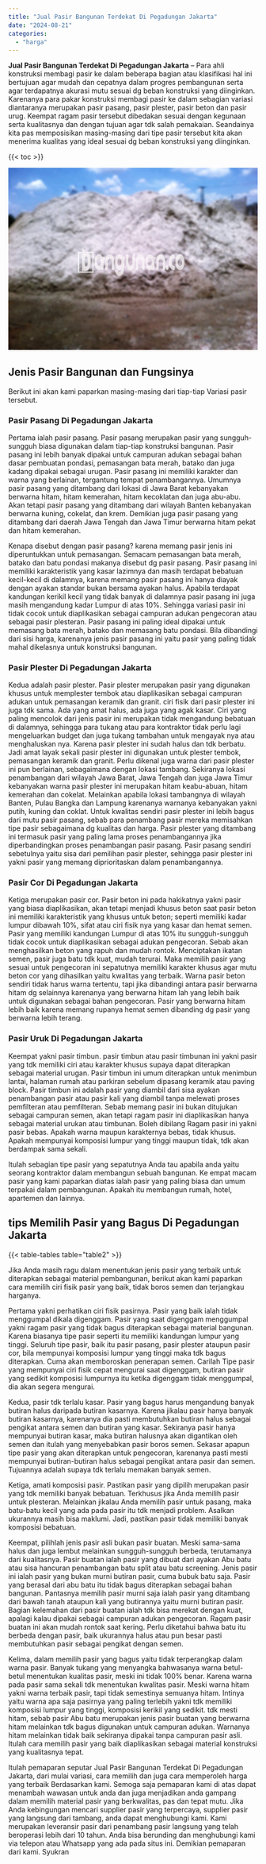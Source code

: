 ```yaml
---
title: "Jual Pasir Bangunan Terdekat Di Pegadungan Jakarta"
date: "2024-08-21"
categories: 
  - "harga"
---
```


**Jual Pasir Bangunan Terdekat Di Pegadungan Jakarta** – Para ahli konstruksi membagi pasir ke dalam beberapa bagian atau klasifikasi hal ini bertujuan agar mudah dan cepatnya dalam progres pembangunan serta agar terdapatnya akurasi mutu sesuai dg beban konstruksi yang diinginkan. Karenanya para pakar konstruksi membagi pasir ke dalam sebagian variasi diantaranya merupakan pasir pasang, pasir plester, pasir beton dan pasir urug. Keempat ragam pasir tersebut dibedakan sesuai dengan kegunaan serta kualitasnya dan dengan tujuan agar tdk salah pemakaian. Seandainya kita pas memposisikan masing-masing dari tipe pasir tersebut kita akan menerima kualitas yang ideal sesuai dg beban konstruksi yang diinginkan.

{{< toc >}}

![Jual Pasir Bangunan Terdekat Di Pegadungan Jakarta](/images/jual-pasir-bangunan-13.png)

## Jenis Pasir Bangunan dan Fungsinya

Berikut ini akan kami paparkan masing-masing dari tiap-tiap Variasi pasir tersebut.

### Pasir Pasang Di Pegadungan Jakarta

Pertama ialah pasir pasang. Pasir pasang merupakan pasir yang sungguh-sungguh biasa digunakan dalam tiap-tiap konstruksi bangunan. Pasir pasang ini lebih banyak dipakai untuk campuran adukan sebagai bahan dasar pembuatan pondasi, pemasangan bata merah, batako dan juga kadang dipakai sebagai urugan. Pasir pasang ini memiliki karakter dan warna yang berlainan, tergantung tempat penambangannya. Umumnya pasir pasang yang ditambang dari lokasi di Jawa Barat kebanyakan berwarna hitam, hitam kemerahan, hitam kecoklatan dan juga abu-abu. Akan tetapi pasir pasang yang ditambang dari wilayah Banten kebanyakan berwarna kuning, cokelat, dan krem. Demikian juga pasir pasang yang ditambang dari daerah Jawa Tengah dan Jawa Timur berwarna hitam pekat dan hitam kemerahan.

Kenapa disebut dengan pasir pasang? karena memang pasir jenis ini diperuntukkan untuk pemasangan. Semacam pemasangan bata merah, batako dan batu pondasi makanya disebut dg pasir pasang. Pasir pasang ini memiliki karakteristik yang kasar lazimnya dan masih terdapat bebatuan kecil-kecil di dalamnya, karena memang pasir pasang ini hanya diayak dengan ayakan standar bukan bersama ayakan halus. Apabila terdapat kandungan kerikil kecil yang tidak banyak di dalamnya pasir pasang ini juga masih mengandung kadar Lumpur di atas 10%. Sehingga variasi pasir ini tidak cocok untuk diaplikasikan sebagai campuran adukan pengecoran atau sebagai pasir plesteran. Pasir pasang ini paling ideal dipakai untuk memasang bata merah, batako dan memasang batu pondasi. Bila dibandingi dari sisi harga, karenanya jenis pasir pasang ini yaitu pasir yang paling tidak mahal dikelasnya untuk konstruksi bangunan.

### Pasir Plester Di Pegadungan Jakarta

Kedua adalah pasir plester. Pasir plester merupakan pasir yang digunakan khusus untuk memplester tembok atau diaplikasikan sebagai campuran adukan untuk pemasangan keramik dan granit. ciri fisik dari pasir plester ini juga tdk sama. Ada yang amat halus, ada juga yang agak kasar. Ciri yang paling mencolok dari jenis pasir ini merupakan tidak mengandung bebatuan di dalamnya, sehingga para tukang atau para kontraktor tidak perlu lagi mengeluarkan budget dan juga tukang tambahan untuk mengayak nya atau menghaluskan nya. Karena pasir plester ini sudah halus dan tdk berbatu. Jadi amat layak sekali pasir plester ini digunakan untuk plester tembok, pemasangan keramik dan granit. Perlu dikenal juga warna dari pasir plester ini pun berlainan, sebagaimana dengan lokasi tambang. Sekiranya lokasi penambangan dari wilayah Jawa Barat, Jawa Tengah dan juga Jawa Timur kebanyakan warna pasir plester ini merupakan hitam keabu-abuan, hitam kemerahan dan cokelat. Melainkan apabila lokasi tambangnya di wilayah Banten, Pulau Bangka dan Lampung karenanya warnanya kebanyakan yakni putih, kuning dan coklat. Untuk kwalitas sendiri pasir plester ini lebih bagus dari mutu pasir pasang, sebab para penambang pasir mereka memisahkan tipe pasir sebagaimana dg kualitas dan harga. Pasir plester yang ditambang ini termasuk pasir yang paling lama proses penambangannya jika diperbandingkan proses penambangan pasir pasang. Pasir pasang sendiri sebetulnya yaitu sisa dari pemilihan pasir plester, sehingga pasir plester ini yakni pasir yang memang diprioritaskan dalam penambangannya.

### Pasir Cor Di Pegadungan Jakarta

Ketiga merupakan pasir cor. Pasir beton ini pada hakikatnya yakni pasir yang biasa diaplikasikan, akan tetapi menjadi khusus beton saat pasir beton ini memiliki karakteristik yang khusus untuk beton; seperti memiliki kadar lumpur dibawah 10%, sifat atau ciri fisik nya yang kasar dan hemat semen. Pasir yang memiliki kandungan Lumpur di atas 10% itu sungguh-sungguh tidak cocok untuk diaplikasikan sebagai adukan pengecoran. Sebab akan menghasilkan beton yang rapuh dan mudah rontok. Menciptakan ikatan semen, pasir juga batu tdk kuat, mudah terurai. Maka memilih pasir yang sesuai untuk pengecoran ini sepatutnya memiliki karakter khusus agar mutu beton cor yang dihasilkan yaitu kwalitas yang terbaik. Warna pasir beton sendiri tidak harus warna tertentu, tapi jika dibandingi antara pasir berwarna hitam dg selainnya karenanya yang berwarna hitam lah yang lebih baik untuk digunakan sebagai bahan pengecoran. Pasir yang berwarna hitam lebih baik karena memang rupanya hemat semen dibanding dg pasir yang berwarna lebih terang.

### Pasir Uruk Di Pegadungan Jakarta

Keempat yakni pasir timbun. pasir timbun atau pasir timbunan ini yakni pasir yang tdk memiliki ciri atau karakter khusus supaya dapat diterapkan sebagai material urugan. Pasir timbun ini umum diterapkan untuk menimbun lantai, halaman rumah atau parkiran sebelum dipasang keramik atau paving block. Pasir timbun ini adalah pasir yang diambil dari sisa ayakan penambangan pasir atau pasir kali yang diambil tanpa melewati proses pemfilteran atau pemfilteran. Sebab memang pasir ini bukan ditujukan sebagai campuran semen, akan tetapi ragam pasir ini diaplikasikan hanya sebagai material urukan atau timbunan. Boleh dibilang Ragam pasir ini yakni pasir bebas. Apakah warna maupun karakternya bebas, tidak khusus. Apakah mempunyai komposisi lumpur yang tinggi maupun tidak, tdk akan berdampak sama sekali.

Itulah sebagian tipe pasir yang sepatutnya Anda tau apabila anda yaitu seorang kontraktor dalam membangun sebuah bangunan. Ke empat macam pasir yang kami paparkan diatas ialah pasir yang paling biasa dan umum terpakai dalam pembangunan. Apakah itu membangun rumah, hotel, apartemen dan lainnya.

## tips Memilih Pasir yang Bagus Di Pegadungan Jakarta

{{< table-tables table="table2" >}}

Jika Anda masih ragu dalam menentukan jenis pasir yang terbaik untuk diterapkan sebagai material pembangunan, berikut akan kami paparkan cara memilih ciri fisik pasir yang baik, tidak boros semen dan terjangkau harganya.

Pertama yakni perhatikan ciri fisik pasirnya. Pasir yang baik ialah tidak menggumpal dikala digenggam. Pasir yang saat digenggam menggumpal yakni ragam pasir yang tidak bagus diterapkan sebagai material bangunan. Karena biasanya tipe pasir seperti itu memiliki kandungan lumpur yang tinggi. Seluruh tipe pasir, baik itu pasir pasang, pasir plester ataupun pasir cor, bila mempunyai komposisi lumpur yang tinggi maka tdk bagus diterapkan. Cuma akan memboroskan penerapan semen. Carilah Tipe pasir yang mempunyai ciri fisik cepat mengurai saat digenggam, butiran pasir yang sedikit komposisi lumpurnya itu ketika digenggam tidak menggumpal, dia akan segera mengurai.

Kedua, pasir tdk terlalu kasar. Pasir yang bagus harus mengandung banyak butiran halus daripada butiran kasarnya. Karena jikalau pasir hanya banyak butiran kasarnya, karenanya dia pasti membutuhkan butiran halus sebagai pengikat antara semen dan butiran yang kasar. Sekiranya pasir hanya mempunyai butiran kasar, maka butiran halusnya akan digantikan oleh semen dan itulah yang menyebabkan pasir boros semen. Sekasar apapun tipe pasir yang akan diterapkan untuk pengecoran, karenanya pasti mesti mempunyai butiran-butiran halus sebagai pengikat antara pasir dan semen. Tujuannya adalah supaya tdk terlalu memakan banyak semen.

Ketiga, amati komposisi pasir. Pastikan pasir yang dipilih merupakan pasir yang tdk memiliki banyak bebatuan. Terkhusus jika Anda memilih pasir untuk plesteran. Melainkan jikalau Anda memilih pasir untuk pasang, maka batu-batu kecil yang ada pada pasir itu tdk menjadi problem. Asalkan ukurannya masih bisa maklumi. Jadi, pastikan pasir tidak memiliki banyak komposisi bebatuan.

Keempat, pilihlah jenis pasir asli bukan pasir buatan. Meski sama-sama halus dan juga lembut melainkan sungguh-sungguh berbeda, terutamanya dari kualitasnya. Pasir buatan ialah pasir yang dibuat dari ayakan Abu batu atau sisa hancuran penambangan batu split atau batu screening. Jenis pasir ini ialah pasir yang bukan murni butiran pasir, cuma bubuk batu saja. Pasir yang berasal dari abu batu itu tidak bagus diterapkan sebagai bahan bangunan. Pantasnya memilih pasir murni saja ialah pasir yang ditambang dari bawah tanah ataupun kali yang butirannya yaitu murni butiran pasir. Bagian kelemahan dari pasir buatan ialah tdk bisa merekat dengan kuat, apalagi kalau dipakai sebagai campuran adukan pengecoran. Ragam pasir buatan ini akan mudah rontok saat kering. Perlu diketahui bahwa batu itu berbeda dengan pasir, baik ukurannya halus atau pun besar pasti membutuhkan pasir sebagai pengikat dengan semen.

Kelima, dalam memilih pasir yang bagus yaitu tidak terperangkap dalam warna pasir. Banyak tukang yang menyangka bahwasanya warna betul-betul menentukan kualitas pasir, meski ini tidak 100% benar. Karena warna pada pasir sama sekali tdk menentukan kwalitas pasir. Meski warna hitam yakni warna terbaik pasir, tapi tidak semestinya semuanya hitam. Intinya yaitu warna apa saja pasirnya yang paling terlebih yakni tdk memiliki komposisi lumpur yang tinggi, komposisi kerikil yang sedikit. tdk mesti hitam, sebab pasir Abu batu merupakan jenis pasir buatan yang berwarna hitam melainkan tdk bagus digunakan untuk campuran adukan. Warnanya hitam melainkan tidak baik sekiranya dipakai tanpa campuran pasir asli. Itulah cara memilih pasir yang baik diaplikasikan sebagai material konstruksi yang kualitasnya tepat.

Itulah pemaparan seputar Jual Pasir Bangunan Terdekat Di Pegadungan Jakarta, dari mulai variasi, cara memilih dan juga cara memperoleh harga yang terbaik Berdasarkan kami. Semoga saja pemaparan kami di atas dapat menambah wawasan untuk anda dan juga menjadikan anda gampang dalam memilih material pasir yang berkwalitas, pas dan tepat mutu. Jika Anda kebingungan mencari supplier pasir yang terpercaya, supplier pasir yang langsung dari tambang, anda dapat menghubungi kami. Kami merupakan leveransir pasir dari penambang pasir langsung yang telah beroperasi lebih dari 10 tahun. Anda bisa berunding dan menghubungi kami via telepon atau Whatsapp yang ada pada situs ini. Demikian pemaparan dari kami. Syukran
